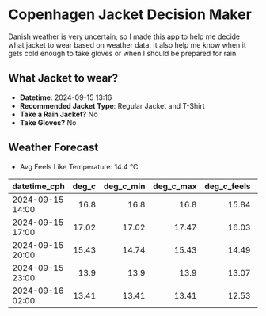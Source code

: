 
# Copenhagen Jacket Decision Maker

Danish weather is very uncertain, so I made this app to help me decide what jacket to wear based on weather data. 
It also help me know when it gets cold enough to take gloves or when I should be prepared for rain.

## What Jacket to wear?

- **Datetime**: 2024-09-15 13:16
- **Recommended Jacket Type**: Regular Jacket and T-Shirt
- **Take a Rain Jacket?** No
- **Take Gloves?** No

## Weather Forecast
- Avg Feels Like Temperature: 14.4 °C

| datetime_cph     |   deg_c |   deg_c_min |   deg_c_max |   deg_c_feels | weather   | wind   | rain   |
|:-----------------|--------:|------------:|------------:|--------------:|:----------|:-------|:-------|
| 2024-09-15 14:00 |   16.8  |       16.8  |       16.8  |         15.84 | Clouds    | Low    | None   |
| 2024-09-15 17:00 |   17.02 |       17.02 |       17.47 |         16.03 | Clouds    | Low    | None   |
| 2024-09-15 20:00 |   15.43 |       14.74 |       15.43 |         14.49 | Clouds    | Low    | None   |
| 2024-09-15 23:00 |   13.9  |       13.9  |       13.9  |         13.07 | Clouds    | Low    | None   |
| 2024-09-16 02:00 |   13.41 |       13.41 |       13.41 |         12.53 | Clouds    | Low    | None   |
        